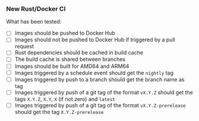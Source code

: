 ### New Rust/Docker CI

What has been tested:

- [ ] Images should be pushed to Docker Hub
- [ ] Images should not be pushed to Docker Hub if triggered by a pull request
- [ ] Rust dependencies should be cached in build cache
- [ ] The build cache is shared between branches
- [ ] Images should be built for AMD64 and ARM64
- [ ] Images triggered by a schedule event should get the `nightly` tag
- [ ] Images triggered by push to a branch should get the branch name as tag
- [ ] Images triggered by push of a git tag of the format `vX.Y.Z` should get the tags `X.Y.Z`, `X.Y`, `X` (if not zero) and `latest`
- [ ] Images triggered by push of a git tag of the format `vX.Y.Z-prerelease` should get the tag `X.Y.Z-prerelease`
